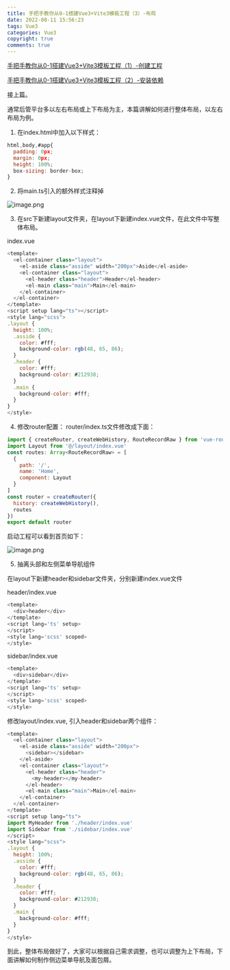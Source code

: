 ```yaml
---
title: 手把手教你从0-1搭建Vue3+Vite3模板工程（3）-布局
date: 2022-08-11 15:56:23
tags: Vue3
categories: Vue3
copyright: true
comments: true
---
```


[手把手教你从0-1搭建Vue3+Vite3模板工程（1）-创建工程](https://juejin.cn/post/7127204457925836813/)

[手把手教你从0-1搭建Vue3+Vite3模板工程（2）-安装依赖](https://juejin.cn/post/7128214905953452039)

接上篇。

通常后管平台多以左右布局或上下布局为主，本篇讲解如何进行整体布局，以左右布局为例。
1. 在index.html中加入以下样式：

```js
html,body,#app{
  padding: 0px;
  margin: 0px;
  height: 100%;
  box-sizing: border-box;
}
```
2. 将main.ts引入的额外样式注释掉

![image.png](https://p6-juejin.byteimg.com/tos-cn-i-k3u1fbpfcp/5d1ab2acdcdb4492879dd5d0ab0c51b3~tplv-k3u1fbpfcp-watermark.image?)

3. 在src下新建layout文件夹，在layout下新建index.vue文件，在此文件中写整体布局。

index.vue
```js
<template>
  <el-container class="layout">
    <el-aside class="asside" width="200px">Aside</el-aside>
    <el-container class="layout">
      <el-header class="header">Header</el-header>
      <el-main class="main">Main</el-main>
    </el-container>
  </el-container>
</template>
<script setup lang="ts"></script>
<style lang="scss">
.layout {
  height: 100%;
  .asside {
    color: #fff;
    background-color: rgb(48, 65, 86);
  }
  .header {
    color: #fff;
    background-color: #212938;
  }
  .main {
    background-color: #fff;
  }
}
</style>
```

4. 修改router配置：
    router/index.ts文件修改成下面：
    
```js
import { createRouter, createWebHistory, RouteRecordRaw } from 'vue-router'
import Layout from '@/layout/index.vue'
const routes: Array<RouteRecordRaw> = [
  {
    path: '/',
    name: 'Home',
    component: Layout
  }
]
const router = createRouter({
  history: createWebHistory(),
  routes
})
export default router
```
启动工程可以看到首页如下：

![image.png](https://p9-juejin.byteimg.com/tos-cn-i-k3u1fbpfcp/f0a42f12357c4bc49af076e7c1f9efad~tplv-k3u1fbpfcp-watermark.image?)

5. 抽离头部和左侧菜单导航组件

在layout下新建header和sidebar文件夹，分别新建index.vue文件

header/index.vue
```js
<template>
  <div>header</div>
</template>
<script lang='ts' setup>
</script>
<style lang='scss' scoped>
</style>
```

sidebar/index.vue

```js
<template>
  <div>sidebar</div>
</template>
<script lang='ts' setup>
</script>
<style lang='scss' scoped>
</style>
```

修改layout/index.vue, 引入header和sidebar两个组件：
```js
<template>
  <el-container class="layout">
    <el-aside class="asside" width="200px">
      <sidebar></sidebar>
    </el-aside>
    <el-container class="layout">
      <el-header class="header">
        <my-header></my-header>
      </el-header>
      <el-main class="main">Main</el-main>
    </el-container>
  </el-container>
</template>
<script setup lang="ts">
import MyHeader from './header/index.vue'
import Sidebar from './sidebar/index.vue'
</script>
<style lang="scss">
.layout {
  height: 100%;
  .asside {
    color: #fff;
    background-color: rgb(48, 65, 86);
  }
  .header {
    color: #fff;
    background-color: #212938;
  }
  .main {
    background-color: #fff;
  }
}
</style>

```
到此，整体布局做好了，大家可以根据自己需求调整，也可以调整为上下布局，下面讲解如何制作侧边菜单导航及面包屑。

